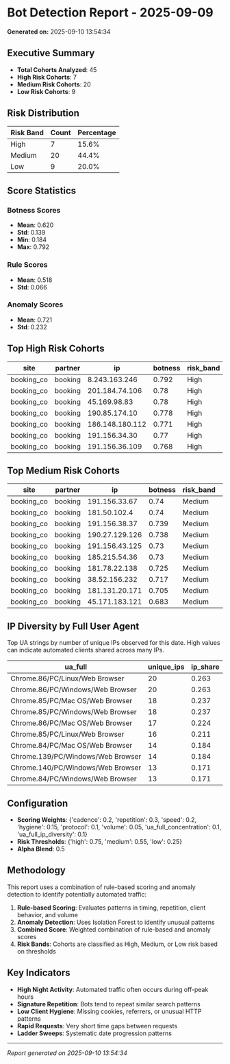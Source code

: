# Bot Detection Report - 2025-09-09

**Generated on:** 2025-09-10 13:54:34

## Executive Summary

- **Total Cohorts Analyzed**: 45
- **High Risk Cohorts**: 7
- **Medium Risk Cohorts**: 20
- **Low Risk Cohorts**: 9

## Risk Distribution

| Risk Band | Count | Percentage |
|-----------|-------|------------|
| High      | 7 | 15.6% |
| Medium    | 20 | 44.4% |
| Low       | 9 | 20.0% |

## Score Statistics

### Botness Scores
- **Mean**: 0.620
- **Std**: 0.139
- **Min**: 0.184
- **Max**: 0.792

### Rule Scores
- **Mean**: 0.518
- **Std**: 0.066

### Anomaly Scores
- **Mean**: 0.721
- **Std**: 0.232

## Top High Risk Cohorts

| site | partner | ip | botness | risk_band | n_events | night_share | top_signature_share | ladder_sweep |
| --- | --- | --- | --- | --- | --- | --- | --- | --- |
| booking_co | booking | 8.243.163.246 | 0.792 | High | 263 | 100.0 | 0.0 | False |
| booking_co | booking | 201.184.74.106 | 0.78 | High | 377 | 100.0 | 0.0 | False |
| booking_co | booking | 45.169.98.83 | 0.78 | High | 240 | 100.0 | 0.0 | False |
| booking_co | booking | 190.85.174.10 | 0.778 | High | 242 | 100.0 | 0.0 | False |
| booking_co | booking | 186.148.180.112 | 0.771 | High | 346 | 100.0 | 0.0 | False |
| booking_co | booking | 191.156.34.30 | 0.77 | High | 20 | 100.0 | 0.0 | False |
| booking_co | booking | 191.156.36.109 | 0.768 | High | 42 | 100.0 | 0.0 | False |

## Top Medium Risk Cohorts

| site | partner | ip | botness | risk_band | n_events | night_share | top_signature_share | ladder_sweep |
| --- | --- | --- | --- | --- | --- | --- | --- | --- |
| booking_co | booking | 191.156.33.67 | 0.74 | Medium | 54 | 100.0 | 0.0 | False |
| booking_co | booking | 181.50.102.4 | 0.74 | Medium | 532 | 100.0 | 0.0 | False |
| booking_co | booking | 191.156.38.37 | 0.739 | Medium | 92 | 100.0 | 0.0 | False |
| booking_co | booking | 190.27.129.126 | 0.738 | Medium | 21 | 100.0 | 0.0 | False |
| booking_co | booking | 191.156.43.125 | 0.73 | Medium | 17 | 100.0 | 0.0 | False |
| booking_co | booking | 185.215.54.36 | 0.73 | Medium | 14 | 100.0 | 0.0 | False |
| booking_co | booking | 181.78.22.138 | 0.725 | Medium | 286 | 100.0 | 0.0 | False |
| booking_co | booking | 38.52.156.232 | 0.717 | Medium | 385 | 100.0 | 0.0 | False |
| booking_co | booking | 181.131.20.171 | 0.705 | Medium | 596 | 100.0 | 0.0 | False |
| booking_co | booking | 45.171.183.121 | 0.683 | Medium | 258 | 0.0 | 0.0 | False |

## IP Diversity by Full User Agent

Top UA strings by number of unique IPs observed for this date. High values can indicate automated clients shared across many IPs.

| ua_full | unique_ips | ip_share |
| --- | --- | --- |
| Chrome.86/PC/Linux/Web Browser | 20 | 0.263 |
| Chrome.86/PC/Windows/Web Browser | 20 | 0.263 |
| Chrome.85/PC/Mac OS/Web Browser | 18 | 0.237 |
| Chrome.85/PC/Windows/Web Browser | 18 | 0.237 |
| Chrome.86/PC/Mac OS/Web Browser | 17 | 0.224 |
| Chrome.85/PC/Linux/Web Browser | 16 | 0.211 |
| Chrome.84/PC/Mac OS/Web Browser | 14 | 0.184 |
| Chrome.139/PC/Windows/Web Browser | 14 | 0.184 |
| Chrome.140/PC/Windows/Web Browser | 13 | 0.171 |
| Chrome.84/PC/Windows/Web Browser | 13 | 0.171 |

## Configuration

- **Scoring Weights**: {'cadence': 0.2, 'repetition': 0.3, 'speed': 0.2, 'hygiene': 0.15, 'protocol': 0.1, 'volume': 0.05, 'ua_full_concentration': 0.1, 'ua_full_ip_diversity': 0.1}
- **Risk Thresholds**: {'high': 0.75, 'medium': 0.55, 'low': 0.25}
- **Alpha Blend**: 0.5

## Methodology

This report uses a combination of rule-based scoring and anomaly detection to identify potentially automated traffic:

1. **Rule-based Scoring**: Evaluates patterns in timing, repetition, client behavior, and volume
2. **Anomaly Detection**: Uses Isolation Forest to identify unusual patterns
3. **Combined Score**: Weighted combination of rule-based and anomaly scores
4. **Risk Bands**: Cohorts are classified as High, Medium, or Low risk based on thresholds

## Key Indicators

- **High Night Activity**: Automated traffic often occurs during off-peak hours
- **Signature Repetition**: Bots tend to repeat similar search patterns
- **Low Client Hygiene**: Missing cookies, referrers, or unusual HTTP patterns
- **Rapid Requests**: Very short time gaps between requests
- **Ladder Sweeps**: Systematic date progression patterns

---
*Report generated on 2025-09-10 13:54:34*
